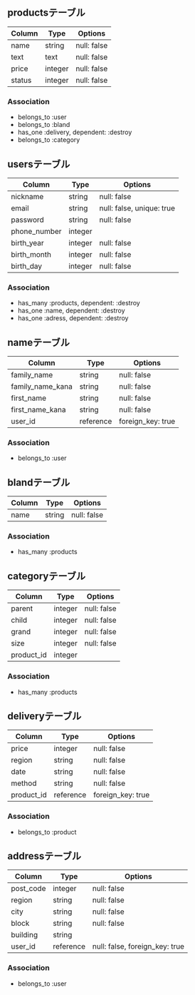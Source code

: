 ## productsテーブル
|Column|Type|Options|
|------|----|-------|
|name|string|null: false|
|text|text|null: false|
|price|integer|null: false|
|status|integer|null: false|
### Association
- belongs_to :user
- belongs_to :bland
- has_one :delivery, dependent: :destroy
- belongs_to :category

## usersテーブル
|Column|Type|Options|
|------|----|-------|
|nickname|string|null: false|
|email|string|null: false, unique: true|
|password|string|null: false|
|phone_number|integer|
|birth_year|integer|null: false|
|birth_month|integer|null: false|
|birth_day|integer|null: false|
### Association
- has_many :products, dependent: :destroy
- has_one :name, dependent: :destroy
- has_one :adress, dependent: :destroy

## nameテーブル
|Column|Type|Options|
|------|----|-------|
|family_name|string|null: false|
|family_name_kana|string|null: false|
|first_name|string|null: false|
|first_name_kana|string|null: false|
|user_id|reference|foreign_key: true|
### Association
- belongs_to :user

## blandテーブル
|Column|Type|Options|
|------|----|-------|
|name|string|null: false|
### Association
- has_many :products

## categoryテーブル
|Column|Type|Options|
|------|----|-------|
|parent|integer|null: false|
|child|integer|null: false|
|grand|integer|null: false|
|size|integer|null: false|
|product_id|integer|
### Association
- has_many :products

## deliveryテーブル
|Column|Type|Options|
|------|----|-------|
|price|integer|null: false|
|region|string|null: false|
|date|string|null: false|
|method|string|null: false|
|product_id|reference|foreign_key: true|
### Association
- belongs_to :product

## addressテーブル
|Column|Type|Options|
|------|----|-------|
|post_code|integer|null: false|
|region|string|null: false|
|city|string|null: false|
|block|string|null: false|
|building|string|
|user_id|reference|null: false, foreign_key: true|
### Association
- belongs_to :user
